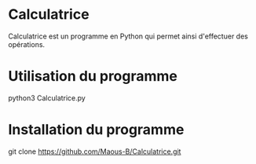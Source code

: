 # Calculatrice
Calculatrice est un programme en Python qui permet ainsi d'effectuer des opérations.
# Utilisation du programme
python3 Calculatrice.py
# Installation du programme
git clone https://github.com/Maous-B/Calculatrice.git
